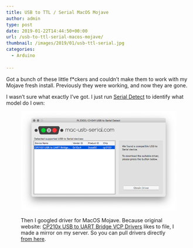 ```yaml
---
title: USB to TTL / Serial MacOS Mojave
author: admin
type: post
date: 2019-01-22T14:44:50+00:00
url: /usb-to-ttl-serial-macos-mojave/
thumbnail: /images/2019/01/usb-ttl-serial.jpg
categories:
  - Arduino
  
---
```

Got a bunch of these little f*ckers and couldn&#8217;t make them to work with my Mojave fresh install. Previously they were working, and now they are gone.

I wasn&#8217;t sure what exactly I&#8217;ve got. I just run [Serial Detect](https://www.mac-usb-serial.com/) to identify what model do I own:<figure class="wp-block-image">

![mac usb serial](/images/2019/01/Screenshot-2019-01-22-15.32.27.png)

Then I googled driver for MacOS Mojave. Because original website: [CP210x USB to UART Bridge VCP Drivers](https://www.silabs.com/products/development-tools/software/usb-to-uart-bridge-vcp-drivers) likes to file, I made a mirror on my server. So you can pull drivers directly [from here][1].

 [1]: /images/2019/01/Mac_OSX_VCP_Driver.zip